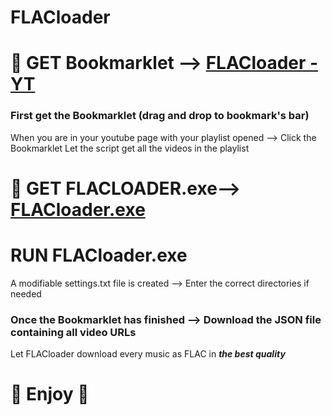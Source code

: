 # **FLACloader**

# 🚀 GET Bookmarklet --> [**FLACloader - YT**](https://jvetree.github.io/FLACloader/)

### First get the Bookmarklet (drag and drop to bookmark's bar)

When you are in your youtube page with your playlist opened --> Click the Bookmarklet
Let the script get all the videos in the playlist

# 🚀 GET FLACLOADER.exe--> [**FLACloader.exe**](https://github.com/JVEtree/FLACloader/releases/download/exe/FLACloader.exe)

# RUN FLACloader.exe
A modifiable settings.txt file is created --> Enter the correct directories if needed

### Once the Bookmarklet has finished --> Download the JSON file containing all video URLs
Let FLACloader download every music as FLAC in **_the best quality_**

# 🎵 Enjoy 🎵




